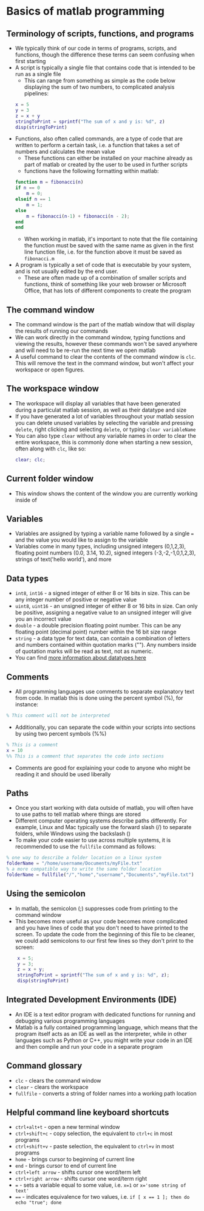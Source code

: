 # Basics of matlab programming
## Terminology of scripts, functions, and programs
- We typically think of our code in terms of programs, scripts, and functions, though the difference these terms can seem confusing when first starting
- A script is typically a single file that contains code that is intended to be run as a single file
    - This can range from something as simple as the code below displaying the sum of two numbers, to complicated analysis pipelines:
    ```Matlab
    x = 5
    y = 3
    z = x + y
    stringToPrint = sprintf("The sum of x and y is: %d", z)
    disp(stringToPrint)
    ```
- Functions, also often called commands, are a type of code that are written to perform a certain task, i.e. a function that takes a set of numbers and calculates the mean value
    - These functions can either be installed on your machine already as part of matlab or created by the user to be used in further scripts
    - functions have the following formatting within matlab:
    ```Matlab
    function m = fibonacci(n)
    if n == 0
        m = 0;
    elseif n == 1
        m = 1;
    else
        m = fibonacci(n-1) + fibonacci(n - 2);
    end
    end
    ```
    - When working in matlab, it's important to note that the file containing the function must be saved with the same name as given in the first line function file, i.e. for the function above it must be saved as `fibonacci.m`
- A program is typically a set of code that is executable by your system, and is not usually edited by the end user. 
    - These are often made up of a combination of smaller scripts and functions, think of something like your web browser or Microsoft Office, that has lots of different components to create the program
## The command window
- The command window is the part of the matlab window that will display the results of running our commands
- We can work directly in the command window, typing functions and viewing the results, however these commands won't be saved anywhere and will need to be re-run the next time we open matlab
- A useful command to clear the contents of the command window is `clc`. This will remove the text in the command window, but won't affect your workspace or open figures.
## The workspace window
- The workspace will display all variables that have been generated during a particulat matlab session, as well as their datatype and size
- If you have generated a lot of variables throughout your matlab session you can delete unused variables by selecting the variable and pressing `delete`, right clicking and selecting `delete`, or typing `clear variableName`
- You can also type `clear` without any variable names in order to clear the entire workspace, this is commonly done when starting a new session, often along with `clc`, like so:
    ```Matlab
    clear; clc;
    ```
## Current folder window
- This window shows the content of the window you are currently working inside of
## Variables
- Variables are assigned by typing a variable name followed by a single `=` and the value you would like to assign to the variable
- Variables come in many types, including unsigned integers (0,1,2,3), floating point numbers (0.0, 3.14, 10.2), signed integers (-3,-2,-1,0,1,2,3), strings of text('hello world'), and more
## Data types
- `int8`, `int16` - a signed integer of either 8 or 16 bits in size. This can be any integer number of positive or negative value
- `uint8`, `uint16` - an unsigned integer of either 8 or 16 bits in size. Can only be positive, assigning a negative value to an unsigned integer will give you an incorrect value
- `double` - a double precision floating point number. This can be any floating point (decimal point) number within the 16 bit size range
- `string` - a data type for text data, can contain a combination of letters and numbers contained within quotation marks (""). Any numbers inside of quotation marks will be read as text, not as numeric.
- You can find [more information about datatypes here](https://www.mathworks.com/help/matlab/data-types.html)
## Comments
- All programming languages use comments to separate explanatory text from code. In matlab this is done using the percent symbol (%), for instance:
```Matlab
% This comment will not be interpreted
```
- Additionally, you can separate the code within your scripts into sections by using two percent symbols (%%)
```Matlab
% This is a comment
x = 10
%% This is a comment that separates the code into sections
```
- Comments are good for explaining your code to anyone who might be reading it and should be used liberally
## Paths
- Once you start working with data outside of matlab, you will often have to use paths to tell matlab where things are stored
- Different computer operating systems describe paths differently. For example, Linux and Mac typically use the forward slash (/) to separate folders, while Windows using the backslash (\)
- To make your code easier to use across multiple systems, it is recommended to use the `fullfile` command as follows:
```Matlab
% one way to describe a folder location on a linux system
folderName = "/home/username/Documents/myFile.txt"
% a more compatible way to write the same folder location
folderName = fullfile("/","home","username","Documents","myFile.txt")
```
## Using the semicolon
- In matlab, the semicolon (;) suppresses code from printing to the command window
- This becomes more useful as your code becomes more complicated and you have lines of code that you don't need to have printed to the screen. To update the code from the beginning of this file to be cleaner, we could add semicolons to our first few lines so they don't print to the screen:
```Matlab
    x = 5;
    y = 3;
    z = x + y;
    stringToPrint = sprintf("The sum of x and y is: %d", z);
    disp(stringToPrint)
```
## Integrated Development Environments (IDE)
- An IDE is a text editor program with dedicated functions for running and debugging various programming languages
- Matlab is a fully contained programming language, which means that the program itself acts as an IDE as well as the interpreter, while in other languages such as Python or C++, you might write your code in an IDE and then compile and run your code in a separate program
## Command glossary
- `clc` - clears the command window
- `clear` - clears the workspace
- `fullfile` - converts a string of folder names into a working path location
## Helpful command line keyboard shortcuts
- `ctrl+alt+t` - open a new terminal window
- `ctrl+shift+c` - copy selection, the equivalent to `ctrl+c` in most programs
- `ctrl+shift+v` - paste selection, the equivalent to `ctrl+v` in most programs
- `home` - brings cursor to beginning of current line
- `end` - brings cursor to end of current line
- `ctrl+left arrow` - shifts cursor one word/term left
- `ctrl+right arrow` - shifts cursor one word/term right
- `=` - sets a variable equal to some value, i.e. `x=1` or `x='some string of text'`
- `==` - indicates equivalence for two values, i.e. `if [ x == 1 ]; then do echo "true"; done`
